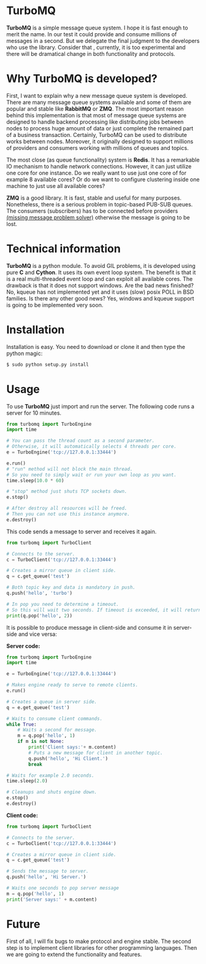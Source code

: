# TurboMQ
**TurboMQ** is a simple message queue system. I hope it is fast enough to merit the name. In our test it could provide and consume millions of messages in a second. But we delegate the final judgment to the developers who use the library. Consider that , currently, it is too experimental and there will be dramatical change in both functionality and protocols.

# Why TurboMQ is developed?
First, I want to explain why a new message queue system is developed. There are many message queue systems available and some of them are popular and stable like **RabbitMQ** or **ZMQ**. The most important reason behind this implementation is that most of message queue systems are designed to handle backend processing like distributing jobs between nodes to process huge amount of data or just complete the remained part of a business transaction. Certainly, TurboMQ can be used to distribute works between nodes. Moreover, it originally designed to support millions of providers and consumers working with millions of queues and topics.

The most close (as queue functionality) system is **Redis**. It has a remarkable IO mechanism to handle network connections. However, it can just utilize one core for one instance. Do we really want to use just one core of for example 8 available cores? Or do we want to configure clustering inside one machine to just use all available cores?

**ZMQ** is a good library. It is fast, stable and useful for many purposes. Nonetheless, there is a serious problem in topic-based PUB-SUB queues. The consumers (subscribers) has to be connected before providers [(missing message problem solver)](http://zguide.zeromq.org/page:all#Missing-Message-Problem-Solver) otherwise the message is going to be lost.

# Technical information
**TurboMQ** is a python module. To avoid GIL problems, it is developed using pure **C** and **Cython**. It uses its own event loop system. The benefit is that it is a real multi-threaded event loop and can exploit all available cores. The drawback is that it does not support windows. Are the bad news finished? No, kqueue has not implemented yet and it uses (slow) posix POLL in BSD families. Is there any other good news? Yes, windows and kqueue support is going to be implemented very soon.

# Installation
Installation is easy. You need to download or clone it and then type the python magic:

```bash
$ sudo python setup.py install
```

# Usage
To use **TurboMQ** just import and run the server. The following code runs a server for 10 minutes.

```python
from turbomq import TurboEngine
import time

# You can pass the thread count as a second parameter.
# Otherwise, it will automatically selects 4 threads per core.
e = TurboEngine('tcp://127.0.0.1:33444')

e.run()
# "run" method will not block the main thread.
# So you need to simply wait or run your own loop as you want.
time.sleep(10.0 * 60)

# "stop" method just shuts TCP sockets down.
e.stop()

# After destroy all resources will be freed.
# Then you can not use this instance anymore.
e.destroy()
```

This code sends a message to server and receives it again.

```python
from turbomq import TurboClient

# Connects to the server.
c = TurboClient('tcp://127.0.0.1:33444')

# Creates a mirror queue in client side.
q = c.get_queue('test')

# Both topic key and data is mandatory in push.
q.push('hello', 'turbo')

# In pop you need to determine a timeout.
# So this will wait two seconds. If timeout is exceeded, it will return None.
print(q.pop('hello', 2))
```

It is possible to produce message in client-side and consume it in server-side and vice versa:

**Server code:**
```python
from turbomq import TurboEngine
import time

e = TurboEngine('tcp://127.0.0.1:33444')

# Makes engine ready to serve to remote clients.
e.run()

# Creates a queue in server side.
q = e.get_queue('test')

# Waits to consume client commands.
while True:
    # Waits a second for message.
    m = q.pop('hello', 1)
    if m is not None:
        print('Client says:'+ m.content)
        # Puts a new message for client in another topic.
        q.push('hello', 'Hi Client.')
        break

# Waits for example 2.0 seconds.
time.sleep(2.0)

# Cleanups and shuts engine down.
e.stop()
e.destroy()
```

**Client code:**
```python
from turbomq import TurboClient

# Connects to the server.
c = TurboClient('tcp://127.0.0.1:33444')

# Creates a mirror queue in client side.
q = c.get_queue('test')

# Sends the message to server.
q.push('hello', 'Hi Server.')

# Waits one seconds to pop server message
m = q.pop('hello', 1)
print('Server says:' + m.content)
```

# Future
First of all, I will fix bugs to make protocol and engine stable. The second step is to implement client libraries for other programming languages. Then we are going to extend the functionality and features.
